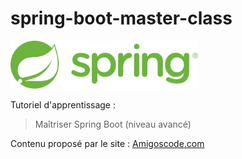 # spring-boot-master-class

<img src="./src/main/resources/static/logo-spring.svg" width="300">

Tutoriel d'apprentissage :
> Maîtriser Spring Boot (niveau avancé)

Contenu proposé par le site : <a href="https://amigoscode.com" target="_blank">Amigoscode.com</a>
